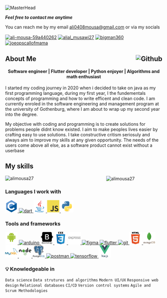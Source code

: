 ![MasterHead](https://i.pinimg.com/originals/b4/e3/71/b4e371619042d1e80918d09904e90f7d.gif)


**_Feel free to contact me anytime_**

You can reach me by my email ali0408mousa@gmail.com or via my socials
<p align="left">
<a href="https://linkedin.com/in/ali-mousa-59a440262" target="blank"><img align="center" src="https://raw.githubusercontent.com/rahuldkjain/github-profile-readme-generator/master/src/images/icons/Social/linked-in-alt.svg" alt="ali-mousa-59a440262" height="30" width="40" /></a>
<a href="https://instagram.com/alial_musawi27" target="blank"><img align="center" src="https://raw.githubusercontent.com/rahuldkjain/github-profile-readme-generator/master/src/images/icons/Social/instagram.svg" alt="alial_musawi27" height="30" width="40" /></a>
<a href="https://www.leetcode.com/bigman360" target="blank"><img align="center" src="https://raw.githubusercontent.com/rahuldkjain/github-profile-readme-generator/master/src/images/icons/Social/leet-code.svg" alt="bigman360" height="30" width="40" /></a>
<a href="https://discord.gg/joeopscallofmama" target="blank"><img align="center" src="https://raw.githubusercontent.com/rahuldkjain/github-profile-readme-generator/master/src/images/icons/Social/discord.svg" alt="joeopscallofmama" height="30" width="40" /></a>
</p>



<h2>About Me <a href = "https://github.com//AliMousa27/"><img align = "right" alt="Github" src="https://img.shields.io/github/followers/AliMousa27?label=Follow%20Me&amp;style=social" style="max-width: 100%;"></a></h2>

<h4 align="center">Software engineer | Flutter developer  | Python enjoyer | Algorithms and math enthusiast</h4>
<p>I started my coding journey in 2020 when i decided to take on java as my first programming language, during my first year, I the fundementals concepts of programming and how to write efficent and clean code. I am currently enroled in the software engineering and management program at the university of Gothenburg, where I am about to wrap up my second year into the degree.</p>
<p>My objective with coding and programming is to create solutions for problems people didnt know existed. I aim to make peoples lives easier by crafting easy to use solutions. I take constructive critism seriosuly and always aim to improve my skills at any given opportunity. The needs of the users come above all else, as a software product cannot exist without a userbase</p>

<h2 align="left">My skills</h2>

<p><img align="left" width="320" src="https://github-readme-stats.vercel.app/api/top-langs?username=alimousa27&show_icons=true&locale=en&layout=donut&theme=github_dark" alt="alimousa27" /></p>

<p>&nbsp;<img align="center" src="https://github-readme-stats.vercel.app/api?username=alimousa27&show_icons=true&locale=en&theme=github_dark" alt="alimousa27" /></p>


<h3 align="left">Languages I work with</h3>
<p align="left"> 
<p align="left"> <a href="https://www.cprogramming.com/" target="_blank" rel="noreferrer"> <img src="https://raw.githubusercontent.com/devicons/devicon/master/icons/c/c-original.svg" alt="c" width="40" height="40"/> </a> <a href="https://dart.dev" target="_blank" rel="noreferrer"> <img src="https://www.vectorlogo.zone/logos/dartlang/dartlang-icon.svg" alt="dart" width="40" height="40"/> </a>  <a href="https://www.java.com" target="_blank" rel="noreferrer"> <img src="https://raw.githubusercontent.com/devicons/devicon/master/icons/java/java-original.svg" alt="java" width="40" height="40"/> </a> <a href="https://developer.mozilla.org/en-US/docs/Web/JavaScript" target="_blank" rel="noreferrer"> <img src="https://raw.githubusercontent.com/devicons/devicon/master/icons/javascript/javascript-original.svg" alt="javascript" width="40" height="40"/> </a> <a href="https://www.python.org" target="_blank" rel="noreferrer"> <img src="https://raw.githubusercontent.com/devicons/devicon/master/icons/python/python-original.svg" alt="python" width="40" height="40"/> </a> </p>
<h3 align="left">Tools and frameworks</h3>
<p align="left"> 
<p align="left"> <a href="https://developer.android.com" target="_blank" rel="noreferrer"> <img src="https://raw.githubusercontent.com/devicons/devicon/master/icons/android/android-original-wordmark.svg" alt="android" width="40" height="40"/> </a> <a href="https://www.arduino.cc/" target="_blank" rel="noreferrer"> <img src="https://cdn.worldvectorlogo.com/logos/arduino-1.svg" alt="arduino" width="40" height="40"/> </a> <a href="https://getbootstrap.com" target="_blank" rel="noreferrer"> <img src="https://raw.githubusercontent.com/devicons/devicon/master/icons/bootstrap/bootstrap-plain-wordmark.svg" alt="bootstrap" width="40" height="40"/> </a> <a href="https://www.w3schools.com/css/" target="_blank" rel="noreferrer"> <img src="https://raw.githubusercontent.com/devicons/devicon/master/icons/css3/css3-original-wordmark.svg" alt="css3" width="40" height="40"/> </a> <a href="https://expressjs.com" target="_blank" rel="noreferrer"> <img src="https://raw.githubusercontent.com/devicons/devicon/master/icons/express/express-original-wordmark.svg" alt="express" width="40" height="40"/> </a> <a href="https://www.figma.com/" target="_blank" rel="noreferrer"> <img src="https://www.vectorlogo.zone/logos/figma/figma-icon.svg" alt="figma" width="40" height="40"/> </a> <a href="https://flutter.dev" target="_blank" rel="noreferrer"> <img src="https://www.vectorlogo.zone/logos/flutterio/flutterio-icon.svg" alt="flutter" width="40" height="40"/> </a> <a href="https://git-scm.com/" target="_blank" rel="noreferrer"> <img src="https://www.vectorlogo.zone/logos/git-scm/git-scm-icon.svg" alt="git" width="40" height="40"/> </a> <a href="https://www.w3.org/html/" target="_blank" rel="noreferrer"> <img src="https://raw.githubusercontent.com/devicons/devicon/master/icons/html5/html5-original-wordmark.svg" alt="html5" width="40" height="40"/> </a> <a href="https://www.mongodb.com/" target="_blank" rel="noreferrer"> <img src="https://raw.githubusercontent.com/devicons/devicon/master/icons/mongodb/mongodb-original-wordmark.svg" alt="mongodb" width="40" height="40"/> </a> <a href="https://www.mysql.com/" target="_blank" rel="noreferrer"> <img src="https://raw.githubusercontent.com/devicons/devicon/master/icons/mysql/mysql-original-wordmark.svg" alt="mysql" width="40" height="40"/> </a> <a href="https://nodejs.org" target="_blank" rel="noreferrer"> <img src="https://raw.githubusercontent.com/devicons/devicon/master/icons/nodejs/nodejs-original-wordmark.svg" alt="nodejs" width="40" height="40"/> </a> <a href="https://www.postgresql.org" target="_blank" rel="noreferrer"> <img src="https://raw.githubusercontent.com/devicons/devicon/master/icons/postgresql/postgresql-original-wordmark.svg" alt="postgresql" width="40" height="40"/> </a> <a href="https://postman.com" target="_blank" rel="noreferrer"> <img src="https://www.vectorlogo.zone/logos/getpostman/getpostman-icon.svg" alt="postman" width="40" height="40"/> </a> <a href="https://www.tensorflow.org" target="_blank" rel="noreferrer"> <img src="https://www.vectorlogo.zone/logos/tensorflow/tensorflow-icon.svg" alt="tensorflow" width="40" height="40"/> </a> <a href="https://vuejs.org/" target="_blank" rel="noreferrer"> <img src="https://raw.githubusercontent.com/devicons/devicon/master/icons/vuejs/vuejs-original-wordmark.svg" alt="vuejs" width="40" height="40"/> </a> </p>

<h3 align="left">💡 Knowledgeable in </h3>

```Data science``` ```Data strutures and algorithms``` ```Modern UI/UX``` ```Responsive web design``` ```Relational databases``` ```CI/CD``` ```Version control systems``` ```Agile and Scrum Methodologies```

